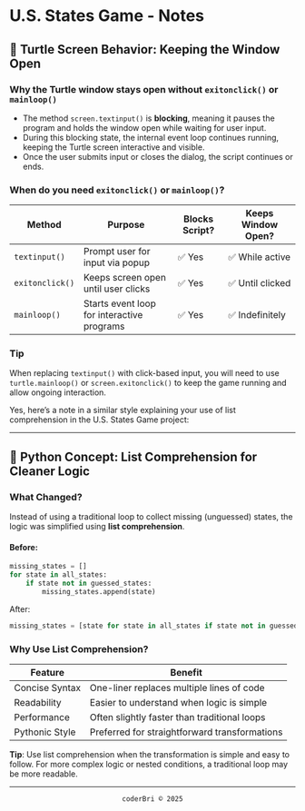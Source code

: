 # U.S. States Game - Notes

## 🐢 Turtle Screen Behavior: Keeping the Window Open

### Why the Turtle window stays open without `exitonclick()` or `mainloop()`

- The method `screen.textinput()` is **blocking**, meaning it pauses the program and holds the window open while waiting for user input.
- During this blocking state, the internal event loop continues running, keeping the Turtle screen interactive and visible.
- Once the user submits input or closes the dialog, the script continues or ends.

### When do you need `exitonclick()` or `mainloop()`?

| Method           | Purpose                                      | Blocks Script? | Keeps Window Open? |
|------------------|----------------------------------------------|----------------|---------------------|
| `textinput()`    | Prompt user for input via popup              | ✅ Yes         | ✅ While active      |
| `exitonclick()`  | Keeps screen open until user clicks          | ✅ Yes         | ✅ Until clicked     |
| `mainloop()`     | Starts event loop for interactive programs   | ✅ Yes         | ✅ Indefinitely      |

### Tip
When replacing `textinput()` with click-based input, you will need to use `turtle.mainloop()` or `screen.exitonclick()` to keep the game running and allow ongoing interaction.

Yes, here’s a note in a similar style explaining your use of list comprehension in the U.S. States Game project:

---

## 🧠 Python Concept: List Comprehension for Cleaner Logic

### What Changed?

Instead of using a traditional loop to collect missing (unguessed) states, the logic was simplified using **list comprehension**.

#### Before:
```python
missing_states = []
for state in all_states:
    if state not in guessed_states:
        missing_states.append(state)
```

After:
```python
missing_states = [state for state in all_states if state not in guessed_states]
```

### Why Use List Comprehension?

| Feature        | Benefit                                      |
|----------------|----------------------------------------------|
| Concise Syntax | One-liner replaces multiple lines of code    |
| Readability    | Easier to understand when logic is simple    |
| Performance    | Often slightly faster than traditional loops |
| Pythonic Style | Preferred for straightforward transformations |

**Tip**: Use list comprehension when the transformation is simple and easy to follow. For more complex logic or nested conditions, a traditional loop may be more readable.

---
<section align="center">
  <code>coderBri © 2025</code>
</section>